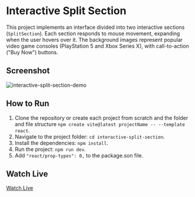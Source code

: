 # Interactive Split Section

This project implements an interface divided into two interactive sections (`SplitSection`). Each section responds to mouse movement, expanding when the user hovers over it. The background images represent popular video game consoles (PlayStation 5 and Xbox Series X), with call-to-action ("Buy Now") buttons.

## Screenshot

![interactive-split-section-demo](./interactive-split-section-demo.gif)

## How to Run

1. Clone the repository or create each project from scratch and the folder and file structure `npm create vite@latest projectName -- --template react`.
2. Navigate to the project folder: `cd interactive-split-section`.
3. Install the dependencies: `npm install`.
4. Run the project: `npm run dev`.
5. Add `"react/prop-types": 0,` to the package.son file.

## Watch Live

[Watch Live](https://interactive-split-section.vercel.app/)
